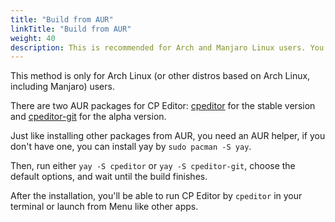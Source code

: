 ```yaml
---
title: "Build from AUR"
linkTitle: "Build from AUR"
weight: 40
description: This is recommended for Arch and Manjaro Linux users. You can use an AUR helper to check for updates and get the latest features. What's more, since the AppImage is built on Ubuntu, you can only use the fusion theme, but if it's built on Arch Linux with KDE you can use other themes like Breeze.
---
```


This method is only for Arch Linux (or other distros based on Arch Linux, including Manjaro) users.

There are two AUR packages for CP Editor: [cpeditor](https://aur.archlinux.org/packages/cpeditor/) for the stable version and [cpeditor-git](https://aur.archlinux.org/packages/cpeditor-git/) for the alpha version.

Just like installing other packages from AUR, you need an AUR helper, if you don't have one, you can install yay by `sudo pacman -S yay`.

Then, run either `yay -S cpeditor` or `yay -S cpeditor-git`, choose the default options, and wait until the build finishes.

After the installation, you'll be able to run CP Editor by `cpeditor` in your terminal or launch from Menu like other apps.
